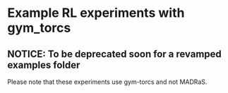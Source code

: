# Example RL experiments with gym_torcs

## NOTICE: To be deprecated soon for a revamped examples folder

Please note that these experiments use gym-torcs and not MADRaS.